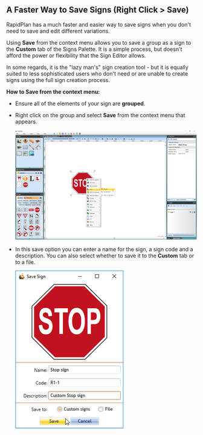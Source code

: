 
## A Faster Way to Save Signs (Right Click > Save)

RapidPlan has a much faster and easier way to save signs when you don't need to save and edit different variations.

Using **Save** from the context menu allows you to save a group as a sign to the **Custom** tab of the Signs Palette. It is a simple process, but doesn't afford the power or flexibility that the Sign Editor allows.

In some regards, it is the "lazy man's" sign creation tool - but it is equally suited to less sophisticated users who don't need or are unable to create signs using the full sign creation process.

**How to Save from the context menu:** 

 - Ensure all of the elements of your sign are **grouped**.
 - Right click on the group and select **Save** from the context menu that appears.

    ![Saving_a_Sign_from_the_Context_Menu](./assets/Saving_a_Sign_from_the_Context_Menu.png)

 - In this save option you can enter a name for the sign, a sign code and a description. You can also select whether to save it to the **Custom** tab or to a file.

    ![Save_Sign_Option](./assets/Save_Sign_Option.png)

